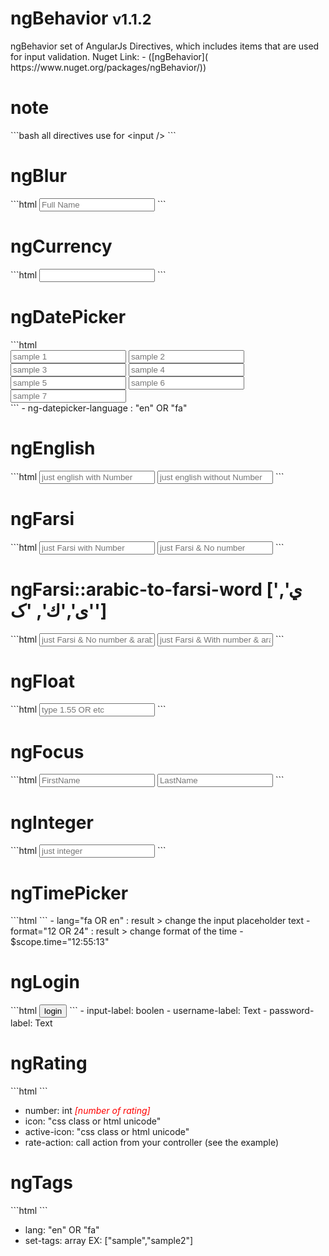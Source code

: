 <h1>ngBehavior <small>v1.1.2</small></h1>
ngBehavior set of AngularJs Directives, which includes items that are used for input validation.
Nuget Link: - ([ngBehavior]( https://www.nuget.org/packages/ngBehavior/))

<h1>note</h1>
```bash
all directives use for &#60;input />
```
<h1>ngBlur</h1>
```html
<input type="text" ng-model="fullName" ng-blur="onblur('Maher Ashori')" placeholder="Full Name" />
```
<h1>ngCurrency</h1>
```html
<input type="text" ng-model="currencyInput" ng-currency />
```

<h1>ngDatePicker</h1>
```html
<div ng-datepicker-language="en">
  <input type="text" class="form-control" ng-model="datePicker1" ng-date-picker placeholder="sample 1" />
  <input type="text" class="form-control" ng-model="datePicker2" ng-date-picker format="yy/mm/dd" placeholder="sample 2" />
  <input type="text" class="form-control" ng-model="datePicker3" ng-date-picker format="yy/mm/dd" change-year="true" change-month="true" placeholder="sample 3" />
  <input type="text" class="form-control" ng-model="datePicker5" ng-date-picker format="yy/mm/dd" min-date="2015/03/01" max-date="2015/03/10" placeholder="sample 4" />
  <input type="text" class="form-control" ng-model="datePicker6" ng-date-picker format="yy/mm/dd" min-date="2015/03/01" max-date="today" placeholder="sample 5" />
  <input type="text" class="form-control" ng-model="datePicker6" ng-date-picker format="yy/mm/dd" months-number="2" placeholder="sample 6" />
  <input type="text" class="form-control" ng-model="datePicker6" ng-date-picker format="yy/mm/dd" show-button-panel="true" placeholder="sample 7" />
</div>
```
- ng-datepicker-language : "en" OR "fa"

<h1>ngEnglish</h1>
```html
<input type="text" ng-model="englishInput1" ng-english number="true" placeholder="just english with Number" />

<input type="text" ng-model="englishInput2" ng-english number="false" placeholder="just english without Number" />
  ```
<h1>ngFarsi</h1>
```html
<input type="text" ng-model="farsiInput1" ng-farsi number="true" placeholder="just Farsi with Number" />
<input type="text" ng-model="farsiInput2" ng-farsi number="false" placeholder="just Farsi & No number" />
```
<h1>ngFarsi::arabic-to-farsi-word ['ي', 'ی','ك', 'ک']</h1>
```html
<input type="text" ng-model="farsiInput3" ng-farsi number="false" arabic-to-farsi-word="true" placeholder="just Farsi & No number & arabic to farsi word" />

<input type="text" ng-model="farsiInput4" ng-farsi number="true" arabic-to-farsi-word="true" placeholder="just Farsi & With number & arabic to farsi word" />
```
<h1>ngFloat</h1>
```html
<input type="text" ng-model="floatInput" ng-float number="true" placeholder="type 1.55 OR etc" />
```

<h1>ngFocus</h1>
```html
<input type="text" ng-model="firstName" ng-focus="true" placeholder="FirstName" />

<input type="text" ng-model="lastName" ng-focus="onfocus('Ashori')" placeholder="LastName" />
```

<h1>ngInteger</h1>
```html
<input type="text" ng-model="code" ng-integer placeholder="just integer" />
```

<h1>ngTimePicker</h1>
```html
<ng-time-picker format="24" ng-model="time" time="{{time}}" lang="fa"></ng-time-picker>
```
- lang="fa OR en" : result > change the input placeholder text
- format="12 OR 24" : result > change format of the time
- $scope.time="12:55:13"

<h1>ngLogin</h1>
```html
<ng-login username-label="username" password-label="password" input-label="false">
  <button ng-click="login()" class="btn btn-info btn-block login">login</button>
</ng-login>
```
- input-label: boolen
- username-label: Text
- password-label: Text

<h1>ngRating</h1>
```html
<ng-rating number="8" current-rate="1" icon="fa fa-star-o fa-2x" active-icon="fa fa-star fa-2x" rate-action="controllerFunction"></ng-rating>
```

- number: int <i style="color:red">[number of rating]</i>
- icon: "css class or html unicode"
- active-icon: "css class or html unicode"
- rate-action: call action from your controller (see the example)

<h1>ngTags</h1>
```html
<ng-tags lang="en" set-tags="{{myTags}}"></ng-tags>
```

- lang: "en" OR "fa"
- set-tags: array EX: ["sample","sample2"]
